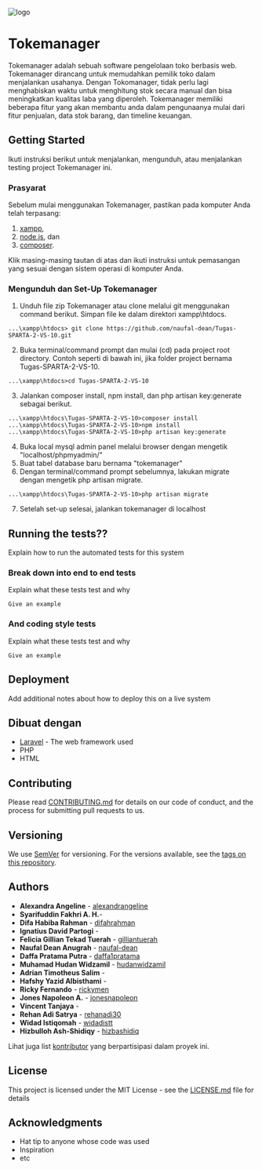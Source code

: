 ![logo](https://raw.githubusercontent.com/naufal-dean/Tugas-SPARTA-2-VS-10/master/public/images/logo.png)
# Tokemanager

Tokemanager adalah sebuah software pengelolaan toko berbasis web. Tokemanager dirancang untuk memudahkan pemilik toko dalam menjalankan usahanya. Dengan Tokomanager, tidak perlu lagi menghabiskan waktu untuk menghitung stok secara manual dan bisa meningkatkan kualitas laba yang diperoleh. Tokemanager memiliki beberapa fitur yang akan membantu anda dalam pengunaanya mulai dari fitur penjualan, data stok barang, dan timeline keuangan.

## Getting Started

Ikuti instruksi berikut untuk menjalankan, mengunduh, atau menjalankan testing project Tokemanager ini.

### Prasyarat

Sebelum mulai menggunakan Tokemanager, pastikan pada komputer Anda telah terpasang:

1. [xampp](https://www.apachefriends.org/index.html),
2. [node.js](https://nodejs.org/en/), dan
3. [composer](https://getcomposer.org/download/).

Klik masing-masing tautan di atas dan ikuti instruksi untuk pemasangan yang sesuai dengan sistem operasi di komputer Anda.

### Mengunduh dan Set-Up Tokemanager

1. Unduh file zip Tokemanager atau clone melalui git menggunakan command berikut. Simpan file ke dalam direktori xampp\htdocs.

```
...\xampp\htdocs> git clone https://github.com/naufal-dean/Tugas-SPARTA-2-VS-10.git
```

2. Buka terminal/command prompt dan mulai (cd) pada project root directory. Contoh seperti di bawah ini, jika folder project bernama Tugas-SPARTA-2-VS-10.

```
...\xampp\htdocs>cd Tugas-SPARTA-2-VS-10
```

3. Jalankan composer install, npm install, dan php artisan key:generate sebagai berikut.

```
...\xampp\htdocs\Tugas-SPARTA-2-VS-10>composer install
...\xampp\htdocs\Tugas-SPARTA-2-VS-10>npm install
...\xampp\htdocs\Tugas-SPARTA-2-VS-10>php artisan key:generate
```

4. Buka local mysql admin panel melalui browser dengan mengetik "localhost/phpmyadmin/"
5. Buat tabel database baru bernama "tokemanager"
6. Dengan terminal/command prompt sebelumnya, lakukan migrate dengan mengetik php artisan migrate.

```
...\xampp\htdocs\Tugas-SPARTA-2-VS-10>php artisan migrate
```
7. Setelah set-up selesai, jalankan tokemanager di localhost

## Running the tests??

Explain how to run the automated tests for this system

### Break down into end to end tests

Explain what these tests test and why

```
Give an example
```

### And coding style tests

Explain what these tests test and why

```
Give an example
```

## Deployment

Add additional notes about how to deploy this on a live system

## Dibuat dengan

* [Laravel](https://laravel.com/) - The web framework used
* PHP
* HTML


## Contributing

Please read [CONTRIBUTING.md](https://gist.github.com/PurpleBooth/b24679402957c63ec426) for details on our code of conduct, and the process for submitting pull requests to us.

## Versioning

We use [SemVer](http://semver.org/) for versioning. For the versions available, see the [tags on this repository](https://github.com/your/project/tags). 

## Authors

* **Alexandra Angeline** - [alexandrangeline](https://github.com/alexandrangeline)
* **Syarifuddin Fakhri A. H.**- []()
* **Difa Habiba Rahman** - [difahrahman](https://github.com/difahrahman)
* **Ignatius David Partogi** - []()
* **Felicia Gillian Tekad Tuerah** - [gilliantuerah](https://github.com/gilliantuerah)
* **Naufal Dean Anugrah** - [naufal-dean](https://github.com/naufal-dean)
* **Daffa Pratama Putra** - [daffa1pratama](https://github.com/daffa1pratama)
* **Muhamad Hudan Widzamil** - [hudanwidzamil](https://github.com/hudanwidzamil)
* **Adrian Timotheus Salim** - []()
* **Hafshy Yazid Albisthami** - []()
* **Ricky Fernando** - [rickymen](https://github.com/rickymen)
* **Jones Napoleon A.** - [jonesnapoleon](https://github.com/jonesnapoleon)
* **Vincent Tanjaya** -
* **Rehan Adi Satrya** - [rehanadi30](https://github.com/rehanadi30)
* **Widad Istiqomah** - [widadistt](https://github.com/widadistt)
* **Hizbulloh Ash-Shidiqy** - [hizbashidiq](https://github.com/hizbashidiq)

Lihat juga list [kontributor](https://github.com/naufal-dean/Tugas-SPARTA-2-VS-10/contributors) yang berpartisipasi dalam proyek ini.

## License

This project is licensed under the MIT License - see the [LICENSE.md](LICENSE.md) file for details

## Acknowledgments

* Hat tip to anyone whose code was used
* Inspiration
* etc

